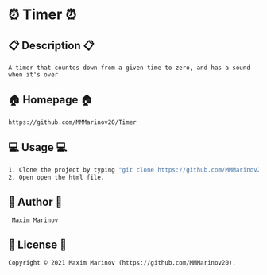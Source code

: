 <h1>⏰ Timer ⏰</h1>

## 📋 Description 📋

```
A timer that countes down from a given time to zero, and has a sound when it's over.
```

## 🏠 Homepage 🏠

```
https://github.com/MMMarinov20/Timer
```

## 💻 Usage 💻

```sh
1. Clone the project by typing "git clone https://github.com/MMMarinov20/Timer"
2. Open open the html file.
```

## 👤 Author 👤

```
 Maxim Marinov
```

## 📝 License 📝

```
Copyright © 2021 Maxim Marinov (https://github.com/MMMarinov20).
```
